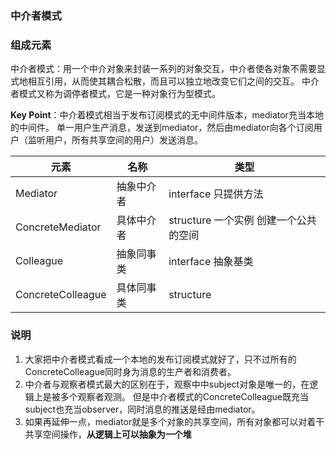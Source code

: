 ### 中介者模式

### 组成元素

中介者模式：用一个中介对象来封装一系列的对象交互，中介者使各对象不需要显式地相互引用，从而使其耦合松散，而且可以独立地改变它们之间的交互。
中介者模式又称为调停者模式，它是一种对象行为型模式。

**Key Point**：中介着模式相当于发布订阅模式的无中间件版本，mediator充当本地的中间件。
单一用户生产消息，发送到mediator，然后由mediator向各个订阅用户（监听用户，所有共享空间的用户）发送消息。

| 元素                | 名称    | 类型                        |
|-------------------|-------|---------------------------|
| Mediator          | 抽象中介者 | interface 只提供方法           |
| ConcreteMediator  | 具体中介者 | structure  一个实例 创建一个公共的空间 |
| Colleague         | 抽象同事类 | interface  抽象基类           |
| ConcreteColleague | 具体同事类 | structure                 |

### 说明

1. 大家把中介者模式看成一个本地的发布订阅模式就好了，只不过所有的ConcreteColleague同时身为消息的生产者和消费者。
2. 中介者与观察者模式最大的区别在于，观察中中subject对象是唯一的，在逻辑上是被多个观察者观测。
   但是中介者模式的ConcreteColleague既充当subject也充当observer，同时消息的推送是经由mediator。
3. 如果再延伸一点，mediator就是多个对象的共享空间，所有对象都可以对着干共享空间操作，**从逻辑上可以抽象为一个堆**
